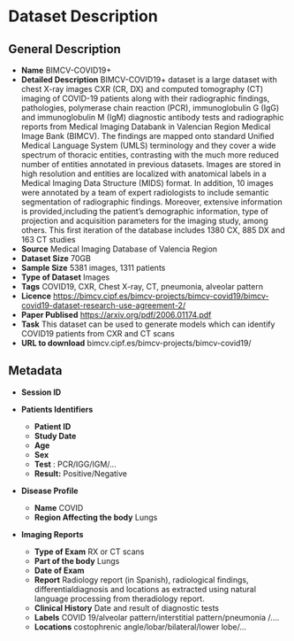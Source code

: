 # Dataset Description

## General Description

* **Name** BIMCV-COVID19+
* **Detailed Description**  BIMCV-COVID19+ dataset is a large dataset with chest X-ray images CXR (CR, DX) and computed tomography (CT) imaging of COVID-19 patients along with their radiographic findings, pathologies, polymerase chain reaction (PCR), immunoglobulin G (IgG) and immunoglobulin M (IgM) diagnostic antibody tests and radiographic reports from Medical Imaging Databank in Valencian Region Medical Image Bank (BIMCV). The findings are mapped onto standard Unified Medical Language System (UMLS) terminology and they cover a wide spectrum of thoracic entities, contrasting with the much more reduced number of entities annotated in previous datasets. Images are stored in high resolution and entities are localized with anatomical labels in a Medical Imaging Data Structure (MIDS) format. In addition, 10 images were annotated by a team of expert radiologists to include semantic segmentation of radiographic findings. Moreover, extensive information is provided,including the patient’s demographic information, type of projection and acquisition parameters for the imaging study, among others. This first iteration of the database includes 1380 CX, 885 DX and 163 CT studies
* **Source** Medical Imaging Database of Valencia Region
* **Dataset Size** 70GB
* **Sample Size** 5381 images, 1311 patients
* **Type of Dataset** Images
* **Tags** COVID19, CXR, Chest X-ray, CT, pneumonia, alveolar pattern
* **Licence** https://bimcv.cipf.es/bimcv-projects/bimcv-covid19/bimcv-covid19-dataset-research-use-agreement-2/ 
* **Paper Publised** https://arxiv.org/pdf/2006.01174.pdf
* **Task** This dataset can be used to generate models which can identify COVID19 patients from CXR and CT scans
* **URL to download** bimcv.cipf.es/bimcv-projects/bimcv-covid19/ 

## Metadata
* **Session ID**

* **Patients Identifiers**
  * **Patient ID**
  * **Study Date**
  * **Age**
  * **Sex**
  * **Test** : PCR/IGG/IGM/...
  * **Result:** Positive/Negative

* **Disease Profile**
  * **Name** COVID
  * **Region Affecting the body** Lungs

* **Imaging Reports**
  * **Type of Exam** RX or CT scans
  * **Part of the body** Lungs
  * **Date of Exam**
  * **Report** Radiology report (in Spanish), radiological findings, differentialdiagnosis and locations as extracted using natural language processing from theradiology report.
  * **Clinical History** Date and result of diagnostic tests
  * **Labels** COVID 19/alveolar pattern/interstitial pattern/pneumonia /....
  * **Locations** costophrenic angle/lobar/bilateral/lower lobe/...
